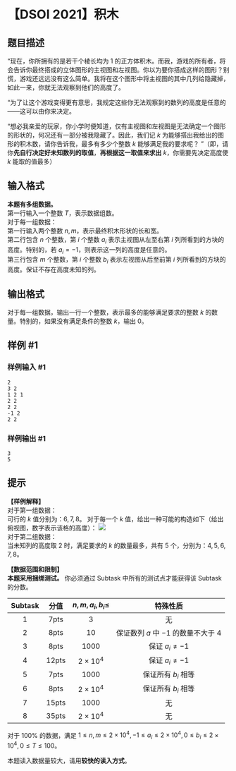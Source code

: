 # 【DSOI 2021】积木

## 题目描述

“现在，你所拥有的是若干个棱长均为 $1$ 的正方体积木。而我，游戏的所有者，将会告诉你最终搭成的立体图形的主视图和左视图。你以为要你搭成这样的图形？别慌，游戏还远远没有这么简单。我将在这个图形中将主视图的其中几列给隐藏掉，如此一来，你就无法观察到他们的高度了。

“为了让这个游戏变得更有意思，我规定这些你无法观察到的数列的高度是任意的——这可以由你来决定。

“想必我亲爱的玩家，你小学时便知道，仅有主视图和左视图是无法确定一个图形的形状的，何况还有一部分被我隐藏了。因此，我们记 $k$ 为能够搭出我给出的图形的积木数，请你告诉我，最多有多少个整数 $k$ 能够满足我的要求呢？ ”（即，请你**先自行决定好未知数列的取值**，**再根据这一取值来求出** $k$，你需要先决定高度使 $k$ 能取的值最多）

## 输入格式

**本题有多组数据。**\
第一行输入一个整数 $T$，表示数据组数。\
对于每一组数据：\
第一行输入两个整数 $n,m$，表示最终积木形状的长和宽。\
第二行包含 $n$ 个整数，第 $i$ 个整数 $a_i$ 表示主视图从左至右第 $i$ 列所看到的方块的高度。特别的，若 $a_i=-1$，则表示这一列的高度是任意的。\
第三行包含 $m$ 个整数，第 $i$ 个整数 $b_i$ 表示左视图从后至前第 $i$ 列所看到的方块的高度。保证不存在高度未知的列。

## 输出格式

对于每一组数据，输出一行一个整数，表示最多的能够满足要求的整数 $k$ 的数量。特别的，如果没有满足条件的整数 $k$，输出 $0$。

## 样例 #1

### 样例输入 #1
```
2
3 2
1 2 1
2 2
2 2
-1 2
2 2
```

### 样例输出 #1

```
3
5
```

## 提示

**【样例解释】**\
对于第一组数据：\
可行的 $k$ 值分别为：$6,7,8$。
对于每一个 $k$ 值，给出一种可能的构造如下（给出俯视图，数字表示该格的高度）：
![](https://cdn.luogu.com.cn/upload/image_hosting/t968uvlx.png)\
对于第二组数据：\
当未知列的高度取 $2$ 时，满足要求的 $k$ 的数量最多，共有 $5$ 个，分别为：$4,5,6,7,8$。

**【数据范围和限制】**\
**本题采用捆绑测试。** 你必须通过 Subtask 中所有的测试点才能获得该 Subtask 的分数。

| Subtask | 分值  | $n,m,a_i,b_i \le$ |               特殊性质                |
| :-----: | :---: | :---------------: | :-----------------------------------: |
|    1    | 7pts  |        $3$        |                  无                   |
|    2    | 8pts  |       $10$        | 保证数列 $a$ 中 $-1$ 的数量不大于 $4$ |
|    3    | 8pts  |      $1000$       |           保证 $a_i \ne -1$           |
|    4    | 12pts |   $2\times10^4$   |           保证 $a_i \ne -1$           |
|    5    | 7pts  |      $1000$       |          保证所有 $b_i$ 相等          |
|    6    | 8pts  |   $2\times10^4$   |          保证所有 $b_i$ 相等          |
|    7    | 15pts |      $1000$       |                  无                   |
|    8    | 35pts |   $2\times10^4$   |                  无                   |

对于 $100\%$ 的数据，满足 $1 \le n,m \le 2\times10^4,-1 \le a_i \le 2\times10^4,0 \le b_i \le 2\times10^4,0 \le T \le 100$。

本题读入数据量较大，请用**较快的读入方式**。



